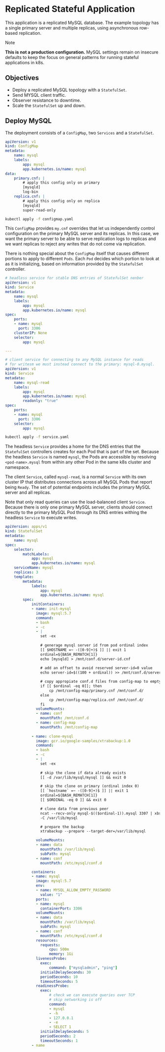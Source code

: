# Replicated Stateful Application

This application is a replicated MySQL database. The example topology has a
single primary server and multiple replicas, using asynchronous row-based
replication.

> [!NOTE]
> **This is not a production configuration.** MySQL settings remain on insecure
> defaults to keep the focus on general patterns for running stateful
> applications in k8s.

## Objectives
- Deploy a replicated MySQL topology with a `StatefulSet`.
- Send MYSQL client traffic.
- Observer resistance to downtime.
- Scale the `StatefulSet` up and down.

## Deploy MySQL

The deployment consists of a `ConfigMap`, two `Services` and a `StatefulSet`.

```yaml
apiVersion: v1
kind: ConfigMap
metadata:
    name: mysql
    labels:
        app: mysql
        app.kubernetes.io/name: mysql
data:
    primary.cnf: |
        # apply this config only on primary
        [mysqld]
        log-bin
    replica.cnf: |
        # apply this config only on replica
        [mysqld]
        super-read-only
```

```bash
kubectl apply -f configmap.yaml
```

This `ConfigMap` provides `my.cnf` overrides that let us independently control
configuration on the primary MySQL server and its replicas. In this case, we
want the primary server to be able to serve replication logs to replicas and we
want replicas to reject any writes that do not come via replication.

There is nothing special about the `ConfigMap` itself that causes different
portions to apply to different `Pods`. Each `Pod` decides which portion to look
at as it is initializing, based on information provided by the `StatefulSet`
controller.

```yaml
# headless service for stable DNS entries of StatefulSet nenber
apiVersion: v1
kind: Service
metadata:
    name: mysql
    labels:
        app: mysql
        app.kubernetes.io/name: mysql
spec:
    ports:
    - name: mysql
      port: 3306
    clusterIP: None
    selector:
        app: mysql

---

# client service for connecting to any MySQL instance for reads
# for writesm we must instead connect to the primary: mysql-0.mysql.
apiVersion: v1
kind: Service
metadata:
    name: mysql-read
    labels:
        app: mysql
        app.kubernetes.io/name: mysql
        readonly: "true"
spec:
    ports:
    - name: mysql
      port: 3306
    selector:
        app: mysql
```

```bash
kubectl apply -f service.yaml
```

The headless `Service` provides a home for the DNS entries that the `StatefulSet` controllers creates for each Pod that is part of the set. Because the headless 
`Service` is named `mysql`, the Pods are accessible by resolving
`<pod-name>.mysql` from within any other Pod in the same k8s cluster and
namespace.

The client `Service`, called `mysql-read`, is a normal `Service` with its own
cluster IP that distributes connections across all MySQL Pods that report being
`Ready`. The set of potential endpoints includes the primary MySQL server and
all replicas.

Note that only read queries can use the load-balanced client `Service`. Because
there is only one primary MySQL server, clients should connect directly to the
primary MySQL Pod through its DNS entries withing the headless `Service` to
execute writes.

```yaml
apiVersion: apps/v1
kind: StatefulSet
metadata:
    name: mysql
spec:
    selector:
        matchLabels:
            app: mysql
            app.kubernetes.io/name: mysql
    serviceName: mysql
    replicas: 3
    template:
        metadata:
            labels:
                app: mysql
                app.kubernetes.io/name: mysql
        spec:
            initContainers:
            - name: init-mysql
              image: mysql:5.7
              command:
              - bash
              - -c
              - |
                set -ex
                
                # generage mysql server id from pod ordinal index
                [[ $HOSTNAME =~ -([0-9]+)$ ]] || exit 1
                ordinal=${BASH_REMATCH[1]}
                echo [mysqld] > /mnt/conf.d/server-id.cnf
                
                # add an offset to avoid reserved server-id=0 value
                echo server-id=$((100 + ordinal)) >> /mnt/conf.d/server-id.cnf

                # copy appropiate conf.d files from config-map to empty dir
                if [[ $ordinal -eq 0]]; then
                    cp /mnt/config-map/primary.cnf /mnt/conf.d/
                else
                    cp /mnt/config-map/replica.cnf /mnt/conf.d/
                fi
              volumeMounts:
              - name: conf
                mountPath: /mnt/conf.d
              - name: config-map
                mountPath: /mnt/config-map
            
            - name: clone-mysql
              image: gcr.io/google-samples/xtrabackup:1.0
              command:
              - bash
              - -c
              - |
                set -ex
                
                # skip the clone if data already exists
                [[ -d /var/lib/mysql/mysql ]] && exit 0

                # skip the clone on primary (ordinal index 0)
                [[ `hostname` =~ -([0-9]+)$ ]] || exit 1
                ordinal=${BASH_REMATCH[1]}
                [[ $ORDINAL -eq 0 ]] && exit 0

                # clone data from previous peer
                ncat --recv-only mysql-$(($ordinal-1)).mysql 3307 | xbstream -x
                -C /var/lib/mysql

                # prepare the backup
                xtrabackup --prepare --target-der=/var/lib/mysql

              volumeMounts:
              - name: data
                mountPath: /var/lib/mysql
                subPath: mysql
              - name: conf
                mountPath: /etc/mysql/conf.d

            containers:
            - name: mysql
              image: mysql:5.7
              env:
              - name: MYSQL_ALLOW_EMPTY_PASSWORD
                value: "1"
              ports:
              - name: mysql
                containerPort: 3306
              volumeMounts:
              - name: data
                mountPath: /var/lib/mysql
                subPath: mysql
              - name: conf
                mountPath: /etc/mysql/conf.d
              resources:
                requests:
                    cpu: 500m
                    memory: 1Gi
              livenessProbe:
                exec:
                    command: ["mysqladmin", "ping"]
                initialDelaySeconds: 30
                periodSeconds: 10
                timeoutSeconds: 5
              readinessProbe:
                exec:
                    # check we can execute queries over TCP
                    # skip networking is off
                    command:
                    - mysql
                    - -h
                    - 127.0.0.1
                    - -e
                    - SELECT 1
                initialDelaySeconds: 5
                periodSeconds: 2
                timeoutSeconds: 1
            - name

```

